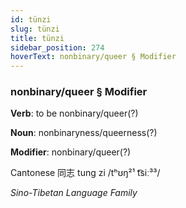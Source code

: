 ```yaml
---
id: tünzi
slug: tünzi
title: tünzi
sidebar_position: 274
hoverText: nonbinary/queer § Modifier
---
```


### nonbinary/queer § Modifier

**Verb**: to be nonbinary/queer(?)

**Noun**: nonbinaryness/queerness(?)

**Modifier**: nonbinary/queer(?)

Cantonese 同志 tung zi /tʰʊŋ²¹ t͡siː³³/

*Sino-Tibetan Language Family*